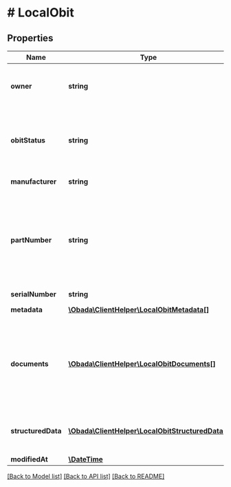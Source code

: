 # # LocalObit

## Properties

Name | Type | Description | Notes
------------ | ------------- | ------------- | -------------
**owner** | **string** | Owner is the person/entity that owns the obit and the physical asset it represents. |
**obitStatus** | **string** | Represent available Obit statuses:   - FUNCTIONAL   - NON_FUNCTIONAL   - DISPOSED   - STOLEN   - DISABLED_BY_OWNER |
**manufacturer** | **string** | Waiting more specific details from Rohi |
**partNumber** | **string** | Manufacturer provided. In cases where no part number is provided for the product, use model, or the most specific ID available from the manufacturer. MWCN2LL/A (an iPhone 11 Pro, Silver, 256GB, model A2160) |
**serialNumber** | **string** | Serial Number |
**metadata** | [**\Obada\ClientHelper\LocalObitMetadata[]**](LocalObitMetadata.md) | Get description from Rohi | [optional]
**documents** | [**\Obada\ClientHelper\LocalObitDocuments[]**](LocalObitDocuments.md) | To generate this link, take an SHA-256 hash of the document, and link to it as https://www.some-website.com?h1&#x3D;hash-of-document. Note this does not yet adhere to the hashlink standard. | [optional]
**structuredData** | [**\Obada\ClientHelper\LocalObitStructuredData[]**](LocalObitStructuredData.md) | Same as metadata but bigger. Key (string) &#x3D;&gt; Value (string) (hash per line sha256(key + value)) | [optional]
**modifiedAt** | [**\DateTime**](\DateTime.md) |  |

[[Back to Model list]](../../README.md#models) [[Back to API list]](../../README.md#endpoints) [[Back to README]](../../README.md)
